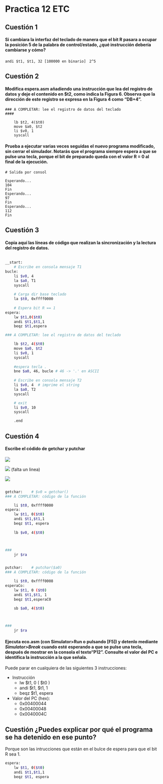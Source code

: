 # Practica 12 ETC

## Cuestión 1 

#### Si cambiara la interfaz del teclado de manera que el bit R pasara a ocupar la posición 5 de la palabra de control/estado, ¿qué instrucción debería cambiarse y cómo?

`andi $t1, $t1, 32 [100000 en binario] `
`2^5`

## Cuestión 2 

#### Modifica espera.asm añadiendo una instrucción que lea del registro de datos y deje el contenido en $t2, como indica la Figura 6. Observa que la dirección de este registro se expresa en la Figura 4 como “DB+4”.
```shell=
### A COMPLETAR: lee el registro de datos del teclado
####
    
    lb $t2, 4($t0)
    move $a0, $t2
    li $v0, 1
    syscall
```

#### Prueba a ejecutar varias veces seguidas el nuevo programa modificado, sin cerrar el simulador. Notarás que el programa siempre espera a que se pulse una tecla, porque el bit de preparado queda con el valor R = 0 al final de la ejecución.
``` 
# Salida por consol

Esperando...
104
Fin 
Esperando...
97
Fin 
Esperando...
112
Fin 

```

## Cuestión 3

#### Copia aquí las líneas de código que realizan la sincronización y la lectura del registro de datos. 
```sh

__start:
	# Escribe en consola mensaje T1
bucle:	
    li $v0, 4
    la $a0, T1
    syscall	
	
    # Carga dir base teclado
    la $t0, 0xffff0000
    
    # Espera bit R == 1
espera: 
    lw $t1,0($t0)
    andi $t1,$t1,1
    beqz $t1,espera

### A COMPLETAR: lee el registro de datos del teclado	

    lb $t2, 4($t0)
    move $a0, $t2
    li $v0, 1
    syscall
    
    #espera tecla .
    bne $a0, 46, bucle # 46 -> '.' en ASCII
    
    # Escribe en consola mensaje T2
    li $v0, 4  # imprime el string
    la $a0, T2
    syscall

    # exit
    li $v0, 10
    syscall			

    .end
```

## Cuestión 4
#### Escribe el códido de getchar y putchar

![](https://i.imgur.com/5zjh4R0.png)

![](https://i.imgur.com/Mb1CRSp.png)
(falta un linea)

![](https://i.imgur.com/sbzmk4C.png)



```sh

getchar:    # $v0 = getchar()
### A COMPLETAR: código de la función

    li $t0, 0xffff0000
espera:
    lw $t1, 0($t0)
    andi $t1,$t1,1
    beqz $t1, espera
    
    lb $v0, 4($t0)  



###
    jr $ra


putchar:    # putchar($a0)
### A COMPLETAR: código de la función

    li $t0, 0xffff0008
esperaCo: 
    lw $t1, 0 ($t0)
    andi $t1,$t1, 1
    beqz $t1,esperaC0
    
    sb $a0, 4($t0)



###
    jr $ra

```

#### Ejecuta eco.asm (con Simulator>Run o pulsando [F5]) y detenlo mediante *Simulator>Break* cuando esté esperando a que se pulse una tecla, después de mostrar en la consola el texto“**P12**”. Consulte el valor del PC e identifica la instrucción a la que señala.

Puede parar en cualquiera de las siguientes 3 instrucciones:

- Instrucción 
    - lw $t1, 0 ( $t0 )
    - andi $t1, $t1, 1
    - beqz $t1, espera 
- Valor del PC (hex): 
    - 0x00400044
    - 0x00400048
    - 0x0040004C

## Cuestión ¿Puedes explicar por qué el programa se ha detenido en ese punto? 

Porque son las intrucciones que están en el bulce de espera para que el bit R sea 1.

```sh
espera:
    lw $t1, 0($t0)
    andi $t1,$t1,1
    beqz $t1, espera
    
```
